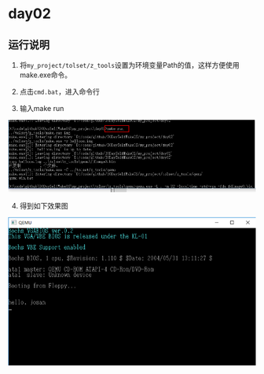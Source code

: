 # day02

## 运行说明

1. 将`my_project/tolset/z_tools`设置为环境变量Path的值，这样方便使用make.exe命令。

2. 点击`cmd.bat`，进入命令行

3. 输入make run

![输入运行命令](https://github.com/JosanSun/30DaySelfMakeOS/blob/master/pic/day02-make-run.png "输入make run")

4. 得到如下效果图

![效果图](https://github.com/JosanSun/30DaySelfMakeOS/blob/master/pic/day02-run.png "展示界面")

